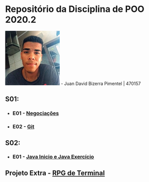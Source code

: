 # Repositório da Disciplina de POO 2020.2
<img src="foto.jpg" width="175">
- Juan David Bizerra Pimentel | 470157

## S01: 
- ### E01 - [Negociações](Projeto_01_Inicio/E01)
- ### E02 - [Git](Projeto_01_Inicio/E02)

## S02: 
- ### E01 - [Java Inicio e Java Exercício](Projeto_02_Java/)

## Projeto Extra - [RPG de Terminal](Mago/)


